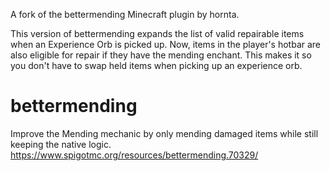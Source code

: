 A fork of the bettermending Minecraft plugin by hornta.

This version of bettermending expands the list of valid repairable items when an Experience Orb is picked up. Now, items in the player's hotbar are also eligible for repair if they have the mending enchant. This makes it so you don't have to swap held items when picking up an experience orb.

# bettermending
Improve the Mending mechanic by only mending damaged items while still keeping the native logic.
https://www.spigotmc.org/resources/bettermending.70329/

